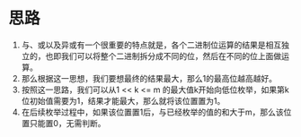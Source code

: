 # 思路
1. 与、或以及异或有一个很重要的特点就是，各个二进制位运算的结果是相互独立的，也即我们可以将整个二进制拆分成不同的位，然后在不同的位上面做运算。
2. 那么根据这一思想，我们要想最终的结果最大，那么1的最高位越高越好。
3. 按照这一思路，我们可以从1 << k <= m 的最大值k开始向低位枚举，如果第k位初始值需要为1，结果才能最大，那么就将该位置置为1。
4. 在后续枚举过程中，如果该位置置1后，与已经枚举的值的和大于m，那么该位置只能置0，无需判断。